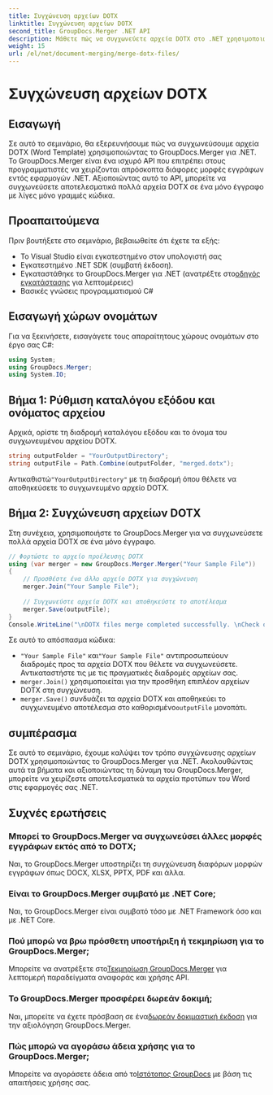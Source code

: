 ```yaml
---
title: Συγχώνευση αρχείων DOTX
linktitle: Συγχώνευση αρχείων DOTX
second_title: GroupDocs.Merger .NET API
description: Μάθετε πώς να συγχωνεύετε αρχεία DOTX στο .NET χρησιμοποιώντας το GroupDocs.Merger χωρίς κόπο. Βελτιώστε τις δυνατότητες χειρισμού εγγράφων σας.
weight: 15
url: /el/net/document-merging/merge-dotx-files/
---
```


# Συγχώνευση αρχείων DOTX

## Εισαγωγή
Σε αυτό το σεμινάριο, θα εξερευνήσουμε πώς να συγχωνεύσουμε αρχεία DOTX (Word Template) χρησιμοποιώντας το GroupDocs.Merger για .NET. Το GroupDocs.Merger είναι ένα ισχυρό API που επιτρέπει στους προγραμματιστές να χειρίζονται απρόσκοπτα διάφορες μορφές εγγράφων εντός εφαρμογών .NET. Αξιοποιώντας αυτό το API, μπορείτε να συγχωνεύσετε αποτελεσματικά πολλά αρχεία DOTX σε ένα μόνο έγγραφο με λίγες μόνο γραμμές κώδικα.
## Προαπαιτούμενα
Πριν βουτήξετε στο σεμινάριο, βεβαιωθείτε ότι έχετε τα εξής:
- Το Visual Studio είναι εγκατεστημένο στον υπολογιστή σας
- Εγκατεστημένο .NET SDK (συμβατή έκδοση).
-  Εγκαταστάθηκε το GroupDocs.Merger για .NET (ανατρέξτε στο[οδηγός εγκατάστασης](https://tutorials.groupdocs.com/merger/net/) για λεπτομέρειες)
- Βασικές γνώσεις προγραμματισμού C#

## Εισαγωγή χώρων ονομάτων
Για να ξεκινήσετε, εισαγάγετε τους απαραίτητους χώρους ονομάτων στο έργο σας C#:
```csharp
using System; 
using GroupDocs.Merger;
using System.IO;
```
## Βήμα 1: Ρύθμιση καταλόγου εξόδου και ονόματος αρχείου
Αρχικά, ορίστε τη διαδρομή καταλόγου εξόδου και το όνομα του συγχωνευμένου αρχείου DOTX.
```csharp
string outputFolder = "YourOutputDirectory";
string outputFile = Path.Combine(outputFolder, "merged.dotx");
```
 Αντικαθιστώ`"YourOutputDirectory"` με τη διαδρομή όπου θέλετε να αποθηκεύσετε το συγχωνευμένο αρχείο DOTX.
## Βήμα 2: Συγχώνευση αρχείων DOTX
Στη συνέχεια, χρησιμοποιήστε το GroupDocs.Merger για να συγχωνεύσετε πολλά αρχεία DOTX σε ένα μόνο έγγραφο.
```csharp
// Φορτώστε το αρχείο προέλευσης DOTX
using (var merger = new GroupDocs.Merger.Merger("Your Sample File"))
{
    // Προσθέστε ένα άλλο αρχείο DOTX για συγχώνευση
    merger.Join("Your Sample File");
    
    // Συγχωνεύστε αρχεία DOTX και αποθηκεύστε το αποτέλεσμα
    merger.Save(outputFile);
}
Console.WriteLine("\nDOTX files merge completed successfully. \nCheck output in {0}", outputFolder);
```
Σε αυτό το απόσπασμα κώδικα:
- `"Your Sample File"` και`"Your Sample File"` αντιπροσωπεύουν διαδρομές προς τα αρχεία DOTX που θέλετε να συγχωνεύσετε. Αντικαταστήστε τις με τις πραγματικές διαδρομές αρχείων σας.
- `merger.Join()` χρησιμοποιείται για την προσθήκη επιπλέον αρχείων DOTX στη συγχώνευση.
- `merger.Save()` συνδυάζει τα αρχεία DOTX και αποθηκεύει το συγχωνευμένο αποτέλεσμα στο καθορισμένο`outputFile` μονοπάτι.

## συμπέρασμα
Σε αυτό το σεμινάριο, έχουμε καλύψει τον τρόπο συγχώνευσης αρχείων DOTX χρησιμοποιώντας το GroupDocs.Merger για .NET. Ακολουθώντας αυτά τα βήματα και αξιοποιώντας τη δύναμη του GroupDocs.Merger, μπορείτε να χειρίζεστε αποτελεσματικά τα αρχεία προτύπων του Word στις εφαρμογές σας .NET.

## Συχνές ερωτήσεις
### Μπορεί το GroupDocs.Merger να συγχωνεύσει άλλες μορφές εγγράφων εκτός από το DOTX;
Ναι, το GroupDocs.Merger υποστηρίζει τη συγχώνευση διαφόρων μορφών εγγράφων όπως DOCX, XLSX, PPTX, PDF και άλλα.
### Είναι το GroupDocs.Merger συμβατό με .NET Core;
Ναι, το GroupDocs.Merger είναι συμβατό τόσο με .NET Framework όσο και με .NET Core.
### Πού μπορώ να βρω πρόσθετη υποστήριξη ή τεκμηρίωση για το GroupDocs.Merger;
 Μπορείτε να ανατρέξετε στο[Τεκμηρίωση GroupDocs.Merger](https://tutorials.groupdocs.com/merger/net/) για λεπτομερή παραδείγματα αναφοράς και χρήσης API.
### Το GroupDocs.Merger προσφέρει δωρεάν δοκιμή;
 Ναι, μπορείτε να έχετε πρόσβαση σε ένα[δωρεάν δοκιμαστική έκδοση](https://releases.groupdocs.com/) για την αξιολόγηση GroupDocs.Merger.
### Πώς μπορώ να αγοράσω άδεια χρήσης για το GroupDocs.Merger;
 Μπορείτε να αγοράσετε άδεια από το[Ιστότοπος GroupDocs](https://purchase.groupdocs.com/buy) με βάση τις απαιτήσεις χρήσης σας.